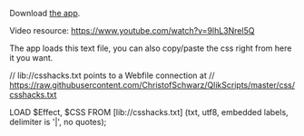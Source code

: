 Download <a href="csshacks.qvf">the app</a>.

Video resource: https://www.youtube.com/watch?v=9lhL3Nrel5Q

The app loads this text file, you can also copy/paste the css right from here it you want.


// lib://csshacks.txt points to a Webfile connection at 
// https://raw.githubusercontent.com/ChristofSchwarz/QlikScripts/master/css/csshacks.txt

LOAD
    $Effect,
    $CSS
FROM [lib://csshacks.txt]
(txt, utf8, embedded labels, delimiter is '|', no quotes);

